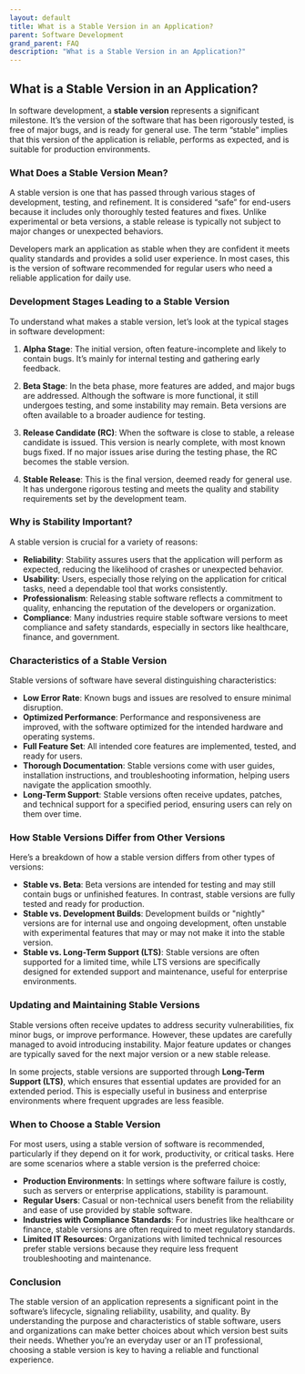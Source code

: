 ```yaml
---
layout: default
title: What is a Stable Version in an Application?
parent: Software Development
grand_parent: FAQ
description: "What is a Stable Version in an Application?"
---
```


## What is a Stable Version in an Application?

In software development, a **stable version** represents a significant milestone. It’s the version of the software that has been rigorously tested, is free of major bugs, and is ready for general use. The term “stable” implies that this version of the application is reliable, performs as expected, and is suitable for production environments.

### What Does a Stable Version Mean?

A stable version is one that has passed through various stages of development, testing, and refinement. It is considered “safe” for end-users because it includes only thoroughly tested features and fixes. Unlike experimental or beta versions, a stable release is typically not subject to major changes or unexpected behaviors.

Developers mark an application as stable when they are confident it meets quality standards and provides a solid user experience. In most cases, this is the version of software recommended for regular users who need a reliable application for daily use.

### Development Stages Leading to a Stable Version

To understand what makes a stable version, let’s look at the typical stages in software development:

1. **Alpha Stage**: The initial version, often feature-incomplete and likely to contain bugs. It’s mainly for internal testing and gathering early feedback.

2. **Beta Stage**: In the beta phase, more features are added, and major bugs are addressed. Although the software is more functional, it still undergoes testing, and some instability may remain. Beta versions are often available to a broader audience for testing.

3. **Release Candidate (RC)**: When the software is close to stable, a release candidate is issued. This version is nearly complete, with most known bugs fixed. If no major issues arise during the testing phase, the RC becomes the stable version.

4. **Stable Release**: This is the final version, deemed ready for general use. It has undergone rigorous testing and meets the quality and stability requirements set by the development team.

### Why is Stability Important?

A stable version is crucial for a variety of reasons:

- **Reliability**: Stability assures users that the application will perform as expected, reducing the likelihood of crashes or unexpected behavior.
- **Usability**: Users, especially those relying on the application for critical tasks, need a dependable tool that works consistently.
- **Professionalism**: Releasing stable software reflects a commitment to quality, enhancing the reputation of the developers or organization.
- **Compliance**: Many industries require stable software versions to meet compliance and safety standards, especially in sectors like healthcare, finance, and government.

### Characteristics of a Stable Version

Stable versions of software have several distinguishing characteristics:

- **Low Error Rate**: Known bugs and issues are resolved to ensure minimal disruption.
- **Optimized Performance**: Performance and responsiveness are improved, with the software optimized for the intended hardware and operating systems.
- **Full Feature Set**: All intended core features are implemented, tested, and ready for users.
- **Thorough Documentation**: Stable versions come with user guides, installation instructions, and troubleshooting information, helping users navigate the application smoothly.
- **Long-Term Support**: Stable versions often receive updates, patches, and technical support for a specified period, ensuring users can rely on them over time.

### How Stable Versions Differ from Other Versions

Here’s a breakdown of how a stable version differs from other types of versions:

- **Stable vs. Beta**: Beta versions are intended for testing and may still contain bugs or unfinished features. In contrast, stable versions are fully tested and ready for production.
- **Stable vs. Development Builds**: Development builds or "nightly" versions are for internal use and ongoing development, often unstable with experimental features that may or may not make it into the stable version.
- **Stable vs. Long-Term Support (LTS)**: Stable versions are often supported for a limited time, while LTS versions are specifically designed for extended support and maintenance, useful for enterprise environments.

### Updating and Maintaining Stable Versions

Stable versions often receive updates to address security vulnerabilities, fix minor bugs, or improve performance. However, these updates are carefully managed to avoid introducing instability. Major feature updates or changes are typically saved for the next major version or a new stable release.

In some projects, stable versions are supported through **Long-Term Support (LTS)**, which ensures that essential updates are provided for an extended period. This is especially useful in business and enterprise environments where frequent upgrades are less feasible.

### When to Choose a Stable Version

For most users, using a stable version of software is recommended, particularly if they depend on it for work, productivity, or critical tasks. Here are some scenarios where a stable version is the preferred choice:

- **Production Environments**: In settings where software failure is costly, such as servers or enterprise applications, stability is paramount.
- **Regular Users**: Casual or non-technical users benefit from the reliability and ease of use provided by stable software.
- **Industries with Compliance Standards**: For industries like healthcare or finance, stable versions are often required to meet regulatory standards.
- **Limited IT Resources**: Organizations with limited technical resources prefer stable versions because they require less frequent troubleshooting and maintenance.

### Conclusion

The stable version of an application represents a significant point in the software’s lifecycle, signaling reliability, usability, and quality. By understanding the purpose and characteristics of stable software, users and organizations can make better choices about which version best suits their needs. Whether you’re an everyday user or an IT professional, choosing a stable version is key to having a reliable and functional experience.